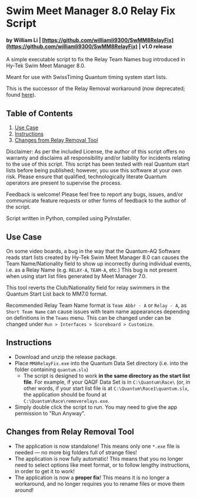# Swim Meet Manager 8.0 Relay Fix Script
#### by William Li | [https://github.com/williamli9300/SwMM8RelayFix](https://github.com/williamli9300/SwMM8RelayFix) | v1.0 release

A simple executable script to fix the Relay Team Names bug introduced in Hy-Tek Swim Meet Manager 8.0. 

Meant for use with SwissTiming Quantum timing system start lists.

This is the successor of the Relay Removal workaround (now deprecated; found [here](https://github.com/williamli9300/quantum-removerelays)).

## Table of Contents
1. [Use Case](#usecase)
2. [Instructions](#installation)
3. [Changes from Relay Removal Tool](#changes)

Disclaimer: As per the included License, the author of this script offers no warranty and disclaims all responsibility and/or liability for incidents relating to the use of this script. This script has been tested with real Quantum start lists before being published; however, you use this software at your own risk. Please ensure that qualified, technologically literate Quantum operators are present to supervise the process. 

Feedback is welcome! Please feel free to report any bugs, issues, and/or communicate feature requests or other forms of feedback to the author of the script.

Script written in Python, compiled using PyInstaller.

## Use Case <a name="usecase"></a>
On some video boards, a bug in the way that the Quantum-AQ Software reads start lists created by Hy-Tek Swim Meet Manager 8.0 can causes the Team Name/Nationality field to show up incorrectly during individual events, i.e. as a Relay Name (e.g. `RELAY-A`, `TEAM-A`, etc.) This bug is not present when using start list files generated by Meet Manager 7.0.

This tool reverts the Club/Nationality field for relay swimmers in the Quantum Start List back to MM7.0 format.

Recommended Relay Team Name format is `Team Abbr - A` or `Relay - A`, as `Short Team Name` can cause issues with team name appearances depending on definitions in the `Teams` menu. This can be changed under can be changed under `Run > Interfaces > Scoreboard > Customize`.

## Instructions <a name="installation"></a>
- Download and unzip the release package.
- Place `MM8RelayFix.exe` into the Quantum Data Set directory (i.e. into the folder containing `quantum.slx`)
  - The script is designed to work **in the same directory as the start list file**. For example, if your QAQF Data Set is in `C:\Quantum\Race\` (or, in other words, if your start list file is at `C:\Quantum\Race1\quantum.slx`, the application should be found at `C:\Quantum\Race\removerelays.exe`. 
- Simply double click the script to run. You may need to give the app permission to "Run Anyway".

## Changes from Relay Removal Tool <a name="changes"></a>
- The application is now standalone! This means only one `*.exe` file is needed — no more big folders full of strange files!
- The application is now fully automatic! This means that you no longer need to select options like meet format, or to follow lengthy instructions, in order to get it to work!
- The application is now a **proper fix**! This means it is no longer a workaround, and no longer requires you to rename files or move them around!
